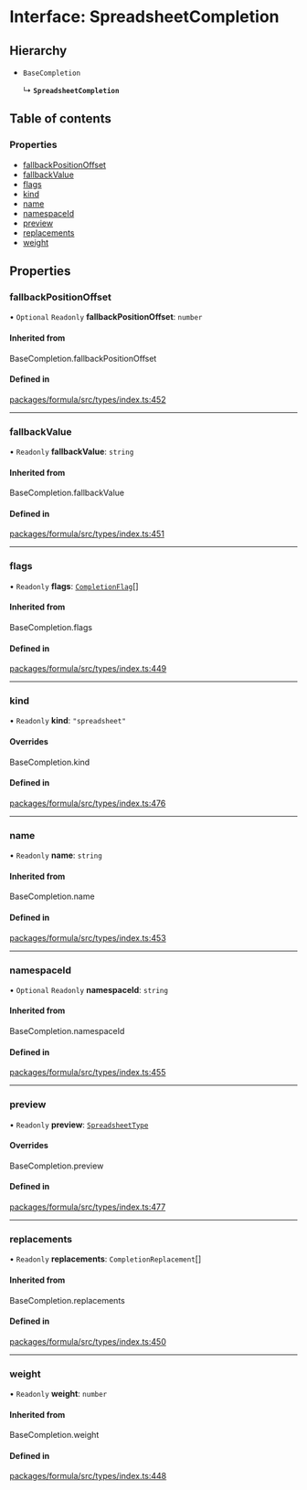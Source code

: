 # Interface: SpreadsheetCompletion

## Hierarchy

- `BaseCompletion`

  ↳ **`SpreadsheetCompletion`**

## Table of contents

### Properties

- [fallbackPositionOffset](SpreadsheetCompletion.md#fallbackpositionoffset)
- [fallbackValue](SpreadsheetCompletion.md#fallbackvalue)
- [flags](SpreadsheetCompletion.md#flags)
- [kind](SpreadsheetCompletion.md#kind)
- [name](SpreadsheetCompletion.md#name)
- [namespaceId](SpreadsheetCompletion.md#namespaceid)
- [preview](SpreadsheetCompletion.md#preview)
- [replacements](SpreadsheetCompletion.md#replacements)
- [weight](SpreadsheetCompletion.md#weight)

## Properties

### <a id="fallbackpositionoffset" name="fallbackpositionoffset"></a> fallbackPositionOffset

• `Optional` `Readonly` **fallbackPositionOffset**: `number`

#### Inherited from

BaseCompletion.fallbackPositionOffset

#### Defined in

[packages/formula/src/types/index.ts:452](https://github.com/mashcard/mashcard/blob/main/packages/formula/src/types/index.ts#L452)

___

### <a id="fallbackvalue" name="fallbackvalue"></a> fallbackValue

• `Readonly` **fallbackValue**: `string`

#### Inherited from

BaseCompletion.fallbackValue

#### Defined in

[packages/formula/src/types/index.ts:451](https://github.com/mashcard/mashcard/blob/main/packages/formula/src/types/index.ts#L451)

___

### <a id="flags" name="flags"></a> flags

• `Readonly` **flags**: [`CompletionFlag`](../README.md#completionflag)[]

#### Inherited from

BaseCompletion.flags

#### Defined in

[packages/formula/src/types/index.ts:449](https://github.com/mashcard/mashcard/blob/main/packages/formula/src/types/index.ts#L449)

___

### <a id="kind" name="kind"></a> kind

• `Readonly` **kind**: ``"spreadsheet"``

#### Overrides

BaseCompletion.kind

#### Defined in

[packages/formula/src/types/index.ts:476](https://github.com/mashcard/mashcard/blob/main/packages/formula/src/types/index.ts#L476)

___

### <a id="name" name="name"></a> name

• `Readonly` **name**: `string`

#### Inherited from

BaseCompletion.name

#### Defined in

[packages/formula/src/types/index.ts:453](https://github.com/mashcard/mashcard/blob/main/packages/formula/src/types/index.ts#L453)

___

### <a id="namespaceid" name="namespaceid"></a> namespaceId

• `Optional` `Readonly` **namespaceId**: `string`

#### Inherited from

BaseCompletion.namespaceId

#### Defined in

[packages/formula/src/types/index.ts:455](https://github.com/mashcard/mashcard/blob/main/packages/formula/src/types/index.ts#L455)

___

### <a id="preview" name="preview"></a> preview

• `Readonly` **preview**: [`SpreadsheetType`](SpreadsheetType.md)

#### Overrides

BaseCompletion.preview

#### Defined in

[packages/formula/src/types/index.ts:477](https://github.com/mashcard/mashcard/blob/main/packages/formula/src/types/index.ts#L477)

___

### <a id="replacements" name="replacements"></a> replacements

• `Readonly` **replacements**: `CompletionReplacement`[]

#### Inherited from

BaseCompletion.replacements

#### Defined in

[packages/formula/src/types/index.ts:450](https://github.com/mashcard/mashcard/blob/main/packages/formula/src/types/index.ts#L450)

___

### <a id="weight" name="weight"></a> weight

• `Readonly` **weight**: `number`

#### Inherited from

BaseCompletion.weight

#### Defined in

[packages/formula/src/types/index.ts:448](https://github.com/mashcard/mashcard/blob/main/packages/formula/src/types/index.ts#L448)
